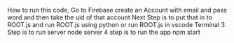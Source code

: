 How to run this code, Go to Firebase create an Account with email and pass word and then take the uid of that account 
Next Step is to put that in to ROOT.js and run ROOT.js using python or run ROOT.js in vscode Terminal
3 Step is to run server node server
4 step is to run the app npm start
